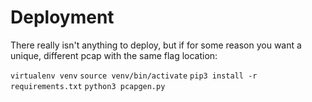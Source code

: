 # Deployment

There really isn't anything to deploy, but if for some reason you want a unique, different pcap with the same flag location:

`virtualenv venv`
`source venv/bin/activate`
`pip3 install -r requirements.txt`
`python3 pcapgen.py`


